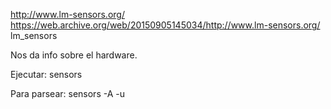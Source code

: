 http://www.lm-sensors.org/
https://web.archive.org/web/20150905145034/http://www.lm-sensors.org/
lm_sensors

Nos da info sobre el hardware.

Ejecutar:
sensors

Para parsear:
sensors -A -u
